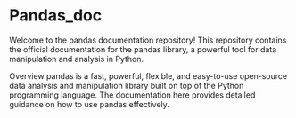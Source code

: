 # Pandas_doc

Welcome to the pandas documentation repository! This repository contains the official documentation for the pandas library, a powerful tool for data manipulation and analysis in Python.

Overview
pandas is a fast, powerful, flexible, and easy-to-use open-source data analysis and manipulation library built on top of the Python programming language. The documentation here provides detailed guidance on how to use pandas effectively.
